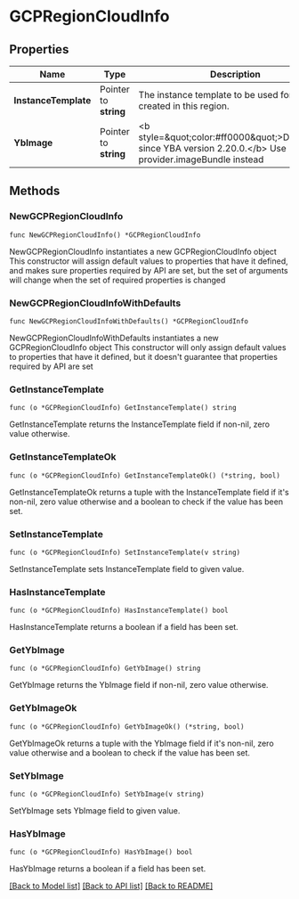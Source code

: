 # GCPRegionCloudInfo

## Properties

Name | Type | Description | Notes
------------ | ------------- | ------------- | -------------
**InstanceTemplate** | Pointer to **string** | The instance template to be used for nodes created in this region. | [optional] 
**YbImage** | Pointer to **string** | &lt;b style&#x3D;\&quot;color:#ff0000\&quot;&gt;Deprecated since YBA version 2.20.0.&lt;/b&gt; Use provider.imageBundle instead | [optional] 

## Methods

### NewGCPRegionCloudInfo

`func NewGCPRegionCloudInfo() *GCPRegionCloudInfo`

NewGCPRegionCloudInfo instantiates a new GCPRegionCloudInfo object
This constructor will assign default values to properties that have it defined,
and makes sure properties required by API are set, but the set of arguments
will change when the set of required properties is changed

### NewGCPRegionCloudInfoWithDefaults

`func NewGCPRegionCloudInfoWithDefaults() *GCPRegionCloudInfo`

NewGCPRegionCloudInfoWithDefaults instantiates a new GCPRegionCloudInfo object
This constructor will only assign default values to properties that have it defined,
but it doesn't guarantee that properties required by API are set

### GetInstanceTemplate

`func (o *GCPRegionCloudInfo) GetInstanceTemplate() string`

GetInstanceTemplate returns the InstanceTemplate field if non-nil, zero value otherwise.

### GetInstanceTemplateOk

`func (o *GCPRegionCloudInfo) GetInstanceTemplateOk() (*string, bool)`

GetInstanceTemplateOk returns a tuple with the InstanceTemplate field if it's non-nil, zero value otherwise
and a boolean to check if the value has been set.

### SetInstanceTemplate

`func (o *GCPRegionCloudInfo) SetInstanceTemplate(v string)`

SetInstanceTemplate sets InstanceTemplate field to given value.

### HasInstanceTemplate

`func (o *GCPRegionCloudInfo) HasInstanceTemplate() bool`

HasInstanceTemplate returns a boolean if a field has been set.

### GetYbImage

`func (o *GCPRegionCloudInfo) GetYbImage() string`

GetYbImage returns the YbImage field if non-nil, zero value otherwise.

### GetYbImageOk

`func (o *GCPRegionCloudInfo) GetYbImageOk() (*string, bool)`

GetYbImageOk returns a tuple with the YbImage field if it's non-nil, zero value otherwise
and a boolean to check if the value has been set.

### SetYbImage

`func (o *GCPRegionCloudInfo) SetYbImage(v string)`

SetYbImage sets YbImage field to given value.

### HasYbImage

`func (o *GCPRegionCloudInfo) HasYbImage() bool`

HasYbImage returns a boolean if a field has been set.


[[Back to Model list]](../README.md#documentation-for-models) [[Back to API list]](../README.md#documentation-for-api-endpoints) [[Back to README]](../README.md)


